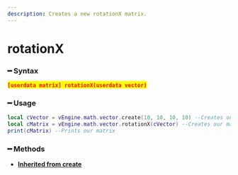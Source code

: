 ```yaml
---
description: Creates a new rotationX matrix.
---
```


# rotationX

### ━ Syntax

<mark style="color:red;">**`[userdata matrix] rotationX(userdata vector)`**</mark>

### ━ Usage

```lua
local cVector = vEngine.math.vector.create(10, 10, 10, 10) --Creates our vector
local cMatrix = vEngine.math.vector.rotationX(cVector) --Creates our matrix
print(cMatrix) --Prints our matrix
```

### **━ Methods**

* [**Inherited from create**](create.md)